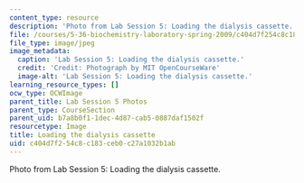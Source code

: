 ```yaml
---
content_type: resource
description: 'Photo from Lab Session 5: Loading the dialysis cassette.'
file: /courses/5-36-biochemistry-laboratory-spring-2009/c404d7f254c8c183ceb0c27a1032b1ab_Lab5_1.jpg
file_type: image/jpeg
image_metadata:
  caption: 'Lab Session 5: Loading the dialysis cassette.'
  credit: 'Credit: Photograph by MIT OpenCourseWare'
  image-alt: 'Lab Session 5: Loading the dialysis cassette.'
learning_resource_types: []
ocw_type: OCWImage
parent_title: Lab Session 5 Photos
parent_type: CourseSection
parent_uid: b7a8b0f1-1dec-4d87-cab5-0887daf1502f
resourcetype: Image
title: Loading the dialysis cassette
uid: c404d7f2-54c8-c183-ceb0-c27a1032b1ab
---
```

Photo from Lab Session 5: Loading the dialysis cassette.

